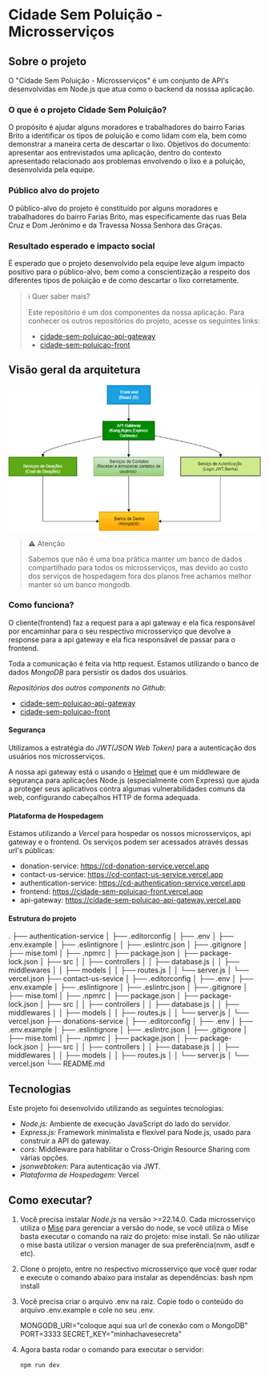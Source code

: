 # Cidade Sem Poluição - Microsserviços

## Sobre o projeto

O "Cidade Sem Poluição - Microsserviços" é um conjunto de API's desenvolvidas em Node.js que atua como o backend da nosssa aplicação.

### O que é o projeto Cidade Sem Poluição?

O propósito é ajudar alguns moradores e trabalhadores do bairro Farias Brito a identificar os tipos de poluição e como lidam com ela, bem como demonstrar a maneira certa de descartar o lixo. Objetivos do documento: apresentar aos entrevistados uma aplicação, dentro do contexto apresentado relacionado aos problemas envolvendo o lixo e a poluição, desenvolvida pela equipe.

### Público alvo do projeto
O público-alvo do projeto é constituído por alguns moradores e trabalhadores do bairro Farias Brito, mas especificamente das ruas Bela Cruz e Dom Jerônimo e da Travessa Nossa Senhora das Graças.

### Resultado esperado e impacto social
É esperado que o projeto desenvolvido pela equipe leve algum impacto positivo para o público-alvo, bem como a conscientização a respeito dos diferentes tipos de poluição e de como descartar o lixo corretamente.

>  ℹ Quer saber mais?
>
> Este repositório é um dos componentes da nossa aplicação. Para conhecer os outros repositórios do projeto, acesse os seguintes links:
> - [cidade-sem-poluicao-api-gateway](https://github.com/kassiosilva/cidade-sem-poluicao-api-gateway)
> - [cidade-sem-poluicao-front](https://github.com/kassiosilva/cidade-sem-poluicao-front)
## Visão geral da arquitetura

<img src="./visao-geral-arquitetura.png" alt="imagem visão geral da arquitetura" />

<br/>

>  ⚠ Atenção
>
> Sabemos que não é uma boa prática manter um banco de dados compartilhado para todos os microsserviços, mas devido ao custo dos serviços de hospedagem fora dos planos free achamos melhor manter só um banco mongodb.

### Como funciona?
O cliente(frontend) faz a request para a api gateway e ela fica responsável por encaminhar para o seu respectivo microsserviço que devolve a response para a api gateway e ela fica responsável de passar para o frontend.

Toda a comunicação é feita via http request. Estamos utilizando o banco de dados *MongoDB* para persistir os dados dos usuários.

*Repositórios dos outros components no Github*:
* [cidade-sem-poluicao-api-gateway](https://github.com/kassiosilva/cidade-sem-poluicao-api-gateway)
* [cidade-sem-poluicao-front](https://github.com/kassiosilva/cidade-sem-poluicao-front)

#### Segurança
Utilizamos a estratégia do *JWT(JSON Web Token)* para a autenticação dos usuários nos microsserviços.

A nossa api gateway está o usando o [Helmet](https://helmetjs.github.io/) que é um middleware de segurança para aplicações Node.js (especialmente com Express) que ajuda a proteger seus aplicativos contra algumas vulnerabilidades comuns da web, configurando cabeçalhos HTTP de forma adequada.

#### Plataforma de Hospedagem
Estamos utilizando a *Vercel* para hospedar os nossos microsserviços, api gateway e o frontend. Os serviços podem ser acessados através dessas url's públicas:
- donation-service: https://cd-donation-service.vercel.app
- contact-us-service: https://cd-contact-us-service.vercel.app
- authentication-service: https://cd-authentication-service.vercel.app
- frontend: https://cidade-sem-poluicao-front.vercel.app
- api-gateway: https://cidade-sem-poluicao-api-gateway.vercel.app


#### Estrutura do projeto

.
├── authentication-service
│   ├── .editorconfig
│   ├── .env
│   ├── .env.example
│   ├── .eslintignore
│   ├── .eslintrc.json
│   ├── .gitignore
│   ├── mise.toml
│   ├── .npmrc
│   ├── package.json
│   ├── package-lock.json
│   ├── src
│   │   ├── controllers
│   │   ├── database.js
│   │   ├── middlewares
│   │   ├── models
│   │   ├── routes.js
│   │   └── server.js
│   └── vercel.json
├── contact-us-sevice
│   ├── .editorconfig
│   ├── .env
│   ├── .env.example
│   ├── .eslintignore
│   ├── .eslintrc.json
│   ├── .gitignore
│   ├── mise.toml
│   ├── .npmrc
│   ├── package.json
│   ├── package-lock.json
│   ├── src
│   │   ├── controllers
│   │   ├── database.js
│   │   ├── middlewares
│   │   ├── models
│   │   ├── routes.js
│   │   └── server.js
│   └── vercel.json
├── donations-service
│   ├── .editorconfig
│   ├── .env
│   ├── .env.example
│   ├── .eslintignore
│   ├── .eslintrc.json
│   ├── .gitignore
│   ├── mise.toml
│   ├── .npmrc
│   ├── package.json
│   ├── package-lock.json
│   ├── src
│   │   ├── controllers
│   │   ├── database.js
│   │   ├── middlewares
│   │   ├── models
│   │   ├── routes.js
│   │   └── server.js
│   └── vercel.json
└── README.md


## Tecnologias

Este projeto foi desenvolvido utilizando as seguintes tecnologias:

* *Node.js:* Ambiente de execução JavaScript do lado do servidor.
* *Express.js:* Framework minimalista e flexível para Node.js, usado para construir a API do gateway.
* *cors:* Middleware para habilitar o Cross-Origin Resource Sharing com várias opções.
* *jsonwebtoken*: Para autenticação via JWT.
* *Plataforma de Hospedagem:* Vercel


## Como executar?
1. Você precisa instalar *Node.js* na versão >=22.14.0. Cada microsserviço utiliza o [Mise](https://mise.jdx.dev/) para gerenciar a versão do node, se você utiliza o Mise basta executar o comando na raiz do projeto: mise install. Se não utilizar o mise basta utilizar o version manager de sua preferência(nvm, asdf e etc).

2. Clone o projeto, entre no respectivo microsserviço que você quer rodar e execute o comando abaixo para instalar as dependências:
    bash
    npm install
    
3. Você precisa criar o arquivo .env na raiz. Copie todo o conteúdo do arquivo .env.example e cole no seu .env.
    
    MONGODB_URI="coloque aqui sua url de conexão com o MongoDB"
    PORT=3333
    SECRET_KEY="minhachavesecreta"
    
4. Agora basta rodar o comando para executar o servidor:
    ```bash
    npm run dev
